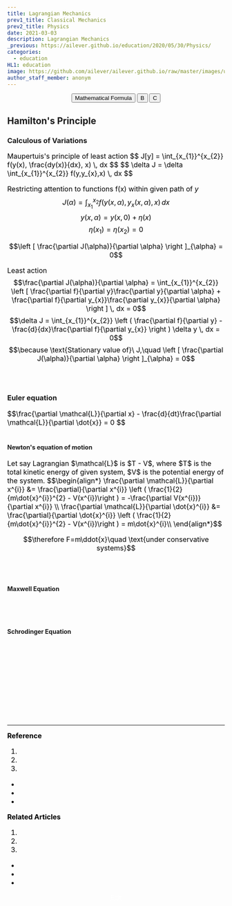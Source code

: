 ```yaml
---
title: Lagrangian Mechanics
prev1_title: Classical Mechanics
prev2_title: Physics
date: 2021-03-03
description: Lagrangian Mechanics
_previous: https://ailever.github.io/education/2020/05/30/Physics/
categories:
  - education
HL1: education
image: https://github.com/ailever/ailever.github.io/raw/master/images/unsplash/gray_Physics.png
author_staff_member: anonym
---
```


<!-- Top Block -->
<div align="center" class="top_btn_box">
  <button class="top_btn" type="button" onclick="location.href='https://en.wikipedia.org/wiki/Help:Displaying_a_formula'">Mathematical Formula</button>
  <button class="top_btn" type="button" onclick="location.href='#'">B</button>
  <button class="top_btn" type="button" onclick="location.href='#'">C</button>
</div>
<!-- Top Block -->

## Hamilton's Principle 
### Calculous of Variations 
<div align="left" style="font-size:medium;font-weight:normal;color:black;background-color:unset;">
Maupertuis's principle of least action
$$
J[y] = \int_{x_{1}}^{x_{2}} f(y(x), \frac{dy(x)}{dx}, x) \, dx 
$$
$$
\delta J = \delta \int_{x_{1}}^{x_{2}} f(y,y_{x},x) \, dx  
$$

Restricting attention to functions f(x) within given path of $y$
$$J(\alpha) = \int_{x_{1}}^{x_{2}} f(y(x, \alpha), y_{x}(x, \alpha), x) \, dx$$
$$y(x, \alpha) = y(x, 0) + \eta(x) $$
$$\eta (x_{1}) = \eta (x_{2}) = 0$$


$$\left [ \frac{\partial J(\alpha)}{\partial \alpha} \right ]_{\alpha} = 0$$

Least action
$$\frac{\partial J(\alpha)}{\partial \alpha} = \int_{x_{1}}^{x_{2}} \left [ \frac{\partial f}{\partial y}\frac{\partial y}{\partial \alpha} + \frac{\partial f}{\partial y_{x}}\frac{\partial y_{x}}{\partial \alpha} \right ] \, dx = 0$$
$$\delta J = \int_{x_{1}}^{x_{2}} \left (  \frac{\partial f}{\partial y} - \frac{d}{dx}\frac{\partial f}{\partial y_{x}} \right ) \delta y \, dx = 0$$
$$\because \text{Stationary value of}\ J,\quad \left [ \frac{\partial J(\alpha)}{\partial \alpha} \right ]_{\alpha} = 0$$
<br><br></div>

### Euler equation
<div align="left" style="font-size:medium;font-weight:normal;color:black;background-color:unset;">
$$\frac{\partial \mathcal{L}}{\partial x} - \frac{d}{dt}\frac{\partial \mathcal{L}}{\partial \dot{x}} = 0 $$
<br><br></div>

#### Newton's equation of motion
<div align="left" style="font-size:medium;font-weight:normal;color:black;background-color:unset;">
Let say Lagrangian $\mathcal{L}$ is $T - V$, where $T$ is the total kinetic energy of given system, $V$ is the potential energy of the system.
$$\begin{align*}
\frac{\partial \mathcal{L}}{\partial x^{i}} &= 
  \frac{\partial}{\partial x^{i}} \left ( \frac{1}{2}{m\dot{x}^{i}}^{2} - V(x^{i})\right ) 
  = -\frac{\partial V(x^{i})}{\partial x^{i}} \\
\frac{\partial \mathcal{L}}{\partial \dot{x}^{i}} &= 
   \frac{\partial}{\partial \dot{x}^{i}} \left ( \frac{1}{2}{m\dot{x}^{i}}^{2} - V(x^{i})\right )
  = m\dot{x}^{i}\\
\end{align*}$$  

$$\therefore F=m\ddot{x}\quad \text{under conservative systems}$$

<br><br></div>

#### Maxwell Equation
<div align="left" style="font-size:medium;font-weight:normal;color:black;background-color:unset;">　<br><br></div>

#### Schrodinger Equation
<div align="left" style="font-size:medium;font-weight:normal;color:black;background-color:unset;">　<br><br></div>



<!-- Content Block -->
<div align="left" style="font-size:medium;font-weight:normal;color:black;background-color:unset;">　<br><br></div>
<div align="left" style="font-size:medium;font-weight:normal;color:black;background-color:unset;">　<br><br></div>
<div align="left" style="font-size:medium;font-weight:normal;color:black;background-color:unset;">　<br><br></div>
<!-- Content Block -->

---

<!-- Reference Block -->
<div align="left" style="font-size:medium;font-weight:normal;color:black;background-color:unset;">
<b id='REF'>Reference</b>
<ol>
  <li><a href="#"></a></li>
  <li><a href="#"></a></li>
  <li><a href="#"></a></li>
</ol>
<ul>
  <li><a href="#"></a></li>
  <li><a href="#"></a></li>
  <li><a href="#"></a></li>
</ul>
</div>
<!-- Reference Block -->

<!-- Article Block -->
<div align="left" style="font-size:medium;font-weight:normal;color:black;background-color:unset;">
<b id='ART'>Related Articles</b>
<ol>
  <li><a href="#"></a></li>
  <li><a href="#"></a></li>
  <li><a href="#"></a></li>
</ol>
<ul>
  <li><a href="#"></a></li>
  <li><a href="#"></a></li>
  <li><a href="#"></a></li>
</ul>
</div>
<!-- Article Block -->

<!-- Bottom Block -->
<div align="center" class="bottom_btn_box">
  <span class="bottom_btn"><a href="https://github.com/ailever/ailever.github.io/blob/master/_posts/education/2021-03-03-_PHY-cm-en-lagrangian-mechanics.md" target="_blank" style="color:white">Edit</a></span>
</div>
<!-- Bottom Block -->

<!-- Notice
# Mathematical Expression
- outline : $  $
- inline  : $$  $$

# Default Div Tag
- align : left, right, center
- font-size : xx-small, x-small, small, medium, large, x-large, xx-large
- font-weight : normal, bold
- color : red, orange, yellow, green, cyan, blue, purple, pink, white, gray, brown
- background-color : red, orange, yellow, green, cyan, blue, purple, pink, white, gray, brown

# Html Ref
- color code : https://htmlcolorcodes.com/
- tags : https://www.w3schools.com/tags/default.asp
- attributes : https://www.w3schools.com/tags/ref_attributes.asp
Notice -->


